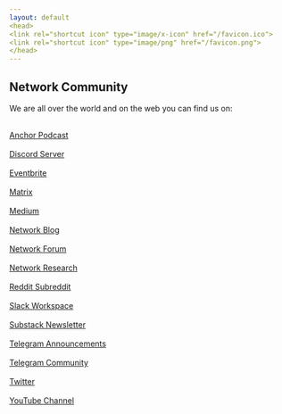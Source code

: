 ```yaml
---
layout: default
<head>
<link rel="shortcut icon" type="image/x-icon" href="/favicon.ico">
<link rel="shortcut icon" type="image/png" href="/favicon.png">
</head>
---
```

## Network Community

We are all over the world and on the web you can find us on:

<br>
<a href="https://anchor.fm/networkfund" target="_blank">Anchor Podcast</a>
<br>
<br>
<a href="https://discord.gg/sCtK6YK" target="_blank">Discord Server</a>
<br>
<br>
<a href="https://networkfund.eventbrite.com" target="_blank">Eventbrite</a>
<br>
<br>
<a href="https://matrix.to/#/!XNSlHnqIwCumTmcAhm:matrix.org" target="_blank">Matrix</a>
<br>
<br>
<a href="https://network.medium.com" target="_blank">Medium</a>
<br>
<br>
<a href="https://blog.network.fund" target="_blank">Network Blog</a>
<br>
<br>
<a href="https://forum.network.fund" target="_blank">Network Forum</a>
<br>
<br>
<a href="https://network.com.de" target="_blank">Network Research</a>
<br>
<br>
<a href="https://reddit.com/r/networkfund" target="_blank">Reddit Subreddit</a>
<br>
<br>
<a href="https://networkfund.slack.com" target="_blank">Slack Workspace</a>
<br>
<br>
<a href="https://network.substack.com" target="_blank">Substack Newsletter</a>
<br>
<br>
<a href="https://t.me/networkfoundation" target="_blank">Telegram Announcements</a>
<br>
<br>
<a href="https://t.me/networkfund" target="_blank">Telegram Community</a>
<br>
<br>
<a href="https://twitter.com/networkfund" target="_blank">Twitter</a>
<br>
<br>
<a href="https://www.youtube.com/channel/UCh3Zw3sr1xPklmgjS6VYU-g" target="_blank">YouTube Channel</a>


